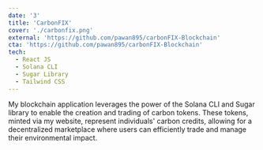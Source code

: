 ```yaml
---
date: '3'
title: 'CarbonFIX'
cover: './carbonfix.png'
external: 'https://github.com/pawan895/carbonFIX-Blockchain'
cta: 'https://github.com/pawan895/carbonFIX-Blockchain'
tech:
  - React JS
  - Solana CLI
  - Sugar Library
  - Tailwind CSS
---
```


My blockchain application leverages the power of the Solana CLI and Sugar library to enable the creation and trading of carbon tokens. These tokens, minted via my website, represent individuals' carbon credits, allowing for a decentralized marketplace where users can efficiently trade and manage their environmental impact.
